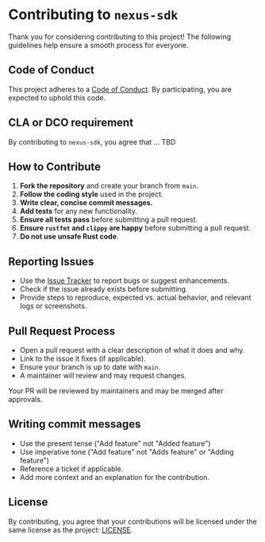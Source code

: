 # Contributing to `nexus-sdk`

Thank you for considering contributing to this project!
The following guidelines help ensure a smooth process for everyone.

## Code of Conduct

This project adheres to a [Code of Conduct]. By participating, you are expected to uphold this code.

## CLA or DCO requirement

By contributing to `nexus-sdk`, you agree that ... TBD


## How to Contribute

1. **Fork the repository** and create your branch from `main`.
2. **Follow the coding style** used in the project.
3. **Write clear, concise commit messages.**
4. **Add tests** for any new functionality.
5. **Ensure all tests pass** before submitting a pull request.
6. **Ensure `rustfmt` and `clippy` are happy** before submitting a pull request.
7. **Do not use unsafe Rust code**.

## Reporting Issues

- Use the [Issue Tracker] to report bugs or suggest enhancements.
- Check if the issue already exists before submitting.
- Provide steps to reproduce, expected vs. actual behavior, and relevant logs or screenshots.

## Pull Request Process

- Open a pull request with a clear description of what it does and why.
- Link to the issue it fixes (if applicable).
- Ensure your branch is up to date with `main`.
- A maintainer will review and may request changes.

Your PR will be reviewed by maintainers and may be merged after approvals.

## Writing commit messages
- Use the present tense ("Add feature" not "Added feature")
- Use imperative tone ("Add feature" not "Adds feature" or "Adding feature")
- Reference a ticket if applicable.
- Add more context and an explanation for the contribution.

## License

By contributing, you agree that your contributions will be licensed under the same license as the project: [LICENSE].


<!-- List of references -->

[Issue Tracker]: https://github.com/Talus-Network/nexus-sdk/issues
[Code of Conduct]: CODE_OF_CONDUCT.md
[LICENSE]: LICENSE.txt
